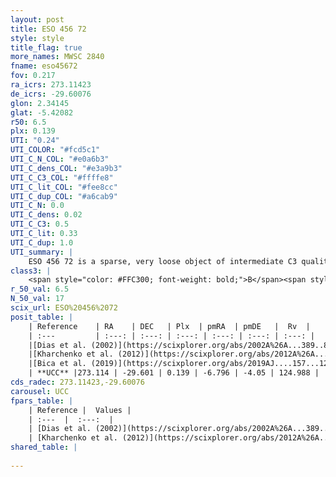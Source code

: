 ```yaml
---
layout: post
title: ESO 456 72
style: style
title_flag: true
more_names: MWSC 2840
fname: eso45672
fov: 0.217
ra_icrs: 273.11423
de_icrs: -29.60076
glon: 2.34145
glat: -5.42082
r50: 6.5
plx: 0.139
UTI: "0.24"
UTI_COLOR: "#fcd5c1"
UTI_C_N_COL: "#e0a6b3"
UTI_C_dens_COL: "#e3a9b3"
UTI_C_C3_COL: "#ffffe8"
UTI_C_lit_COL: "#fee8cc"
UTI_C_dup_COL: "#a6cab9"
UTI_C_N: 0.0
UTI_C_dens: 0.02
UTI_C_C3: 0.5
UTI_C_lit: 0.33
UTI_C_dup: 1.0
UTI_summary: |
    ESO 456 72 is a sparse, very loose object of intermediate C3 quality. It is poorly studied in the literature, with no articles listed in the last 6 years.<br><br><span style="color: #99180f; font-weight: bold;">Warning: </span>contains less than 25 stars with <i>P>0.5</i> estimated.
class3: |
    <span style="color: #FFC300; font-weight: bold;">B</span><span style="color: #FFC300; font-weight: bold;">B</span>
r_50_val: 6.5
N_50_val: 17
scix_url: ESO%20456%2072
posit_table: |
    | Reference    | RA    | DEC   | Plx  | pmRA  | pmDE   |  Rv  |
    | :---         | :---: | :---: | :---: | :---: | :---: | :---: |
    |[Dias et al. (2002)](https://scixplorer.org/abs/2002A%26A...389..871D) | 273.121 | -29.577 | -- | -1.63 | -4.16 | -- |
    |[Kharchenko et al. (2012)](https://scixplorer.org/abs/2012A%26A...543A.156K) | 273.122 | -29.567 | -- | -0.28 | -1.36 | -- |
    |[Bica et al. (2019)](https://scixplorer.org/abs/2019AJ....157...12B) | 273.119 | -29.575 | -- | -- | -- | -- |
    | **UCC** |273.114 | -29.601 | 0.139 | -6.796 | -4.05 | 124.988 | 
cds_radec: 273.11423,-29.60076
carousel: UCC
fpars_table: |
    | Reference |  Values |
    | :---  |  :---:  |
    | [Dias et al. (2002)](https://scixplorer.org/abs/2002A%26A...389..871D) | `E(B-V)=1.041, Dist=1211.0, Age=9.49` |
    | [Kharchenko et al. (2012)](https://scixplorer.org/abs/2012A%26A...543A.156K) | `e_bv=1.041, distance=1211, log_age=9.49` |
shared_table: |
    
---
```

